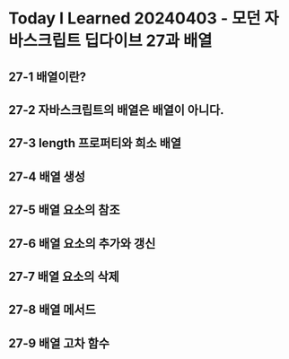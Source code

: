 # Today I Learned 20240403 - 모던 자바스크립트 딥다이브 27과 배열

## 27-1 배열이란?

## 27-2 자바스크립트의 배열은 배열이 아니다.

## 27-3 length 프로퍼티와 희소 배열

## 27-4 배열 생성

## 27-5 배열 요소의 참조

## 27-6 배열 요소의 추가와 갱신

## 27-7 배열 요소의 삭제

## 27-8 배열 메서드

## 27-9 배열 고차 함수
